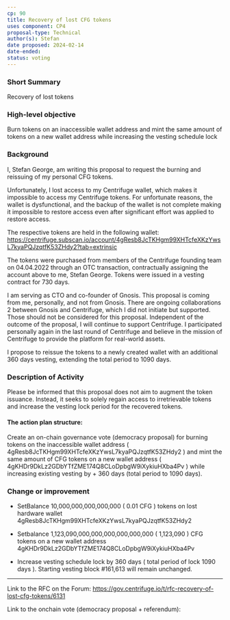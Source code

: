 ```yaml
---
cp: 90
title: Recovery of lost CFG tokens
uses component: CP4
proposal-type: Technical
author(s): Stefan
date proposed: 2024-02-14
date-ended: 
status: voting
---
```


### Short Summary
Recovery of lost tokens

### High-level objective
Burn tokens on an inaccessible wallet address and mint the same amount of tokens on a new wallet address while increasing the vesting schedule lock

### Background
I, Stefan George, am writing this proposal to request the burning and reissuing of my personal CFG tokens.

Unfortunately, I lost access to my Centrifuge wallet, which makes it impossible to access my Centrifuge tokens. For unfortunate reasons, the wallet is dysfunctional, and the backup of the wallet is not complete making it impossible to restore access even after significant effort was applied to restore access.

The respective tokens are held in the following wallet: https://centrifuge.subscan.io/account/4gResb8JcTKHgm99XHTcfeXKzYwsL7kyaPQJzqtfK53ZHdy2?tab=extrinsic

The tokens were purchased from members of the Centrifuge founding team on 04.04.2022 through an OTC transaction, contractually assigning the account above to me, Stefan George. Tokens were issued in a vesting contract for 730 days.

I am serving as CTO and co-founder of Gnosis. This proposal is coming from me, personally, and not from Gnosis. There are ongoing collaborations 2 between Gnosis and Centrifuge, which I did not initiate but supported. Those should not be considered for this proposal. Independent of the outcome of the proposal, I will continue to support Centrifuge. I participated personally again in the last round of Centrifuge and believe in the mission of Centrifuge to provide the platform for real-world assets.

I propose to reissue the tokens to a newly created wallet with an additional 360 days vesting, extending the total period to 1090 days.

### Description of Activity
Please be informed that this proposal does not aim to augment the token issuance. Instead, it seeks to solely regain access to irretrievable tokens and increase the vesting lock period for the recovered tokens.

#### The action plan structure:

Create an on-chain governance vote (democracy proposal) for burning tokens on the inaccessible wallet address ( 4gResb8JcTKHgm99XHTcfeXKzYwsL7kyaPQJzqtfK53ZHdy2 ) and mint the same amount of CFG tokens on a new wallet address ( 4gKHDr9DkLz2GDbYTfZME174Q8CLoDpbgW9iXykiuHXba4Pv ) while increasing existing vesting by + 360 days (total period to 1090 days).

### Change or improvement

- SetBalance 10,000,000,000,000,000 ( 0.01 CFG ) tokens on lost hardware wallet 4gResb8JcTKHgm99XHTcfeXKzYwsL7kyaPQJzqtfK53ZHdy2

- Setbalance 1,123,090,000,000,000,000,000,000  ( 1,123,090 ) CFG tokens on a new wallet address 4gKHDr9DkLz2GDbYTfZME174Q8CLoDpbgW9iXykiuHXba4Pv

- Increase vesting schedule lock by 360 days ( total period of lock 1090 days ). Starting vesting block #161,613 will remain unchanged.

---------------------------------------------------------------------------------------------------------------------------------


Link to the RFC on the Forum: https://gov.centrifuge.io/t/rfc-recovery-of-lost-cfg-tokens/6131

Link to the onchain vote (democracy proposal + referendum): 
